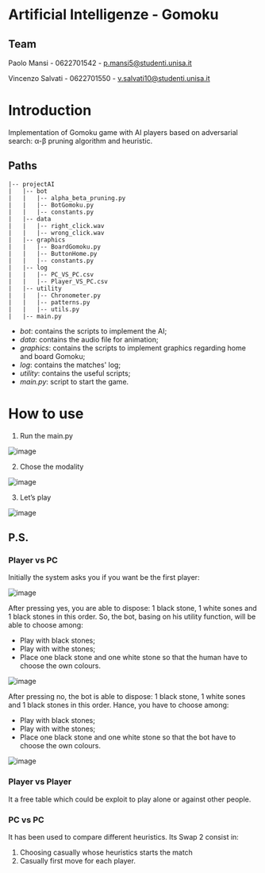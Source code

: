 # Artificial Intelligenze - Gomoku
## Team

Paolo Mansi - 0622701542 - p.mansi5@studenti.unisa.it

Vincenzo Salvati - 0622701550 - v.salvati10@studenti.unisa.it

# Introduction

Implementation of Gomoku game with AI players based on adversarial search: α-β pruning algorithm and heuristic.

## Paths
```.
|-- projectAI
|   |-- bot
|   |   |-- alpha_beta_pruning.py
|   |   |-- BotGomoku.py
|   |   |-- constants.py
|   |-- data
|   |   |-- right_click.wav
|   |   |-- wrong_click.wav
|   |-- graphics
|   |   |-- BoardGomoku.py
|   |   |-- ButtonHome.py
|   |   |-- constants.py
|   |-- log
|   |   |-- PC_VS_PC.csv
|   |   |-- Player_VS_PC.csv
|   |-- utility
|   |   |-- Chronometer.py
|   |   |-- patterns.py
|   |   |-- utils.py
|   |-- main.py
```
- _bot_: contains the scripts to implement the AI;
- _data_: contains the audio file for animation;
- _graphics_: contains the scripts to implement graphics regarding home and board Gomoku;
- _log_: contains the matches' log;
- _utility_: contains the useful scripts;
- _main.py_: script to start the game.

# How to use
1.	Run the main.py



![image](https://user-images.githubusercontent.com/75745078/173242564-2a7f98c6-fbfb-462e-8f0a-845200e78dfe.png)
 
 
 
2.	Chose the modality



![image](https://user-images.githubusercontent.com/75745078/173242570-79df3e93-f49e-4613-b366-2829b1505f5e.png)



3.	Let’s play



![image](https://user-images.githubusercontent.com/75745078/173242600-24891413-1738-4724-96cd-cc428bcaceae.png)
 
 
 
## P.S.
### Player vs PC
Initially the system asks you if you want be the first player:



![image](https://user-images.githubusercontent.com/75745078/173242608-bd85ea3d-72b4-40fc-a06d-2c868c0c9a7c.png)



After pressing yes, you are able to dispose: 1 black stone, 1 white sones and 1 black stones in this order. So, the bot, basing on his utility function, will be able to choose among:
-	Play with black stones;
-	Play with withe stones;
-	Place one black stone and one white stone so that the human have to choose the own colours.



![image](https://user-images.githubusercontent.com/75745078/173242611-35a697cd-9de8-4c91-881c-72520772e1fc.png)



After pressing no, the bot is able to dispose: 1 black stone, 1 white sones and 1 black stones in this order. Hance, you have to choose among:
-	Play with black stones;
-	Play with withe stones;
-	Place one black stone and one white stone so that the bot have to choose the own colours.



![image](https://user-images.githubusercontent.com/75745078/173242620-18b7f43d-5028-40cb-8378-520a09c9ccd5.png)



### Player vs Player
It a free table which could be exploit to play alone or against other people.
### PC vs PC
It has been used to compare different heuristics.
Its Swap 2 consist in:
1.	Choosing casually whose heuristics starts the match
2.	Casually first move for each player.


